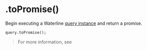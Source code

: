 # .toPromise()

Begin executing a Waterline [query instance](http://sailsjs.com/documentation/reference/waterline-orm/queries) and return a promise.

```usage
query.toPromise();
```

> For more information, see

<docmeta name="displayName" value=".toPromise()">
<docmeta name="pageType" value="method">
